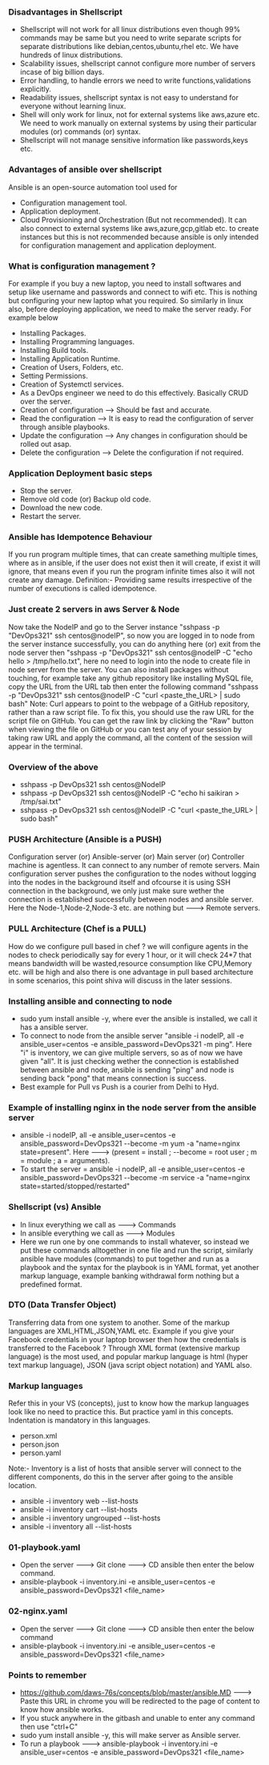 ### Disadvantages in Shellscript
- Shellscript will not work for all linux distributions even though 99% commands may be same but you need to
  write separate scripts for separate distributions like debian,centos,ubuntu,rhel etc. We have hundreds of
  linux distributions.
- Scalability issues, shellscript cannot configure more number of servers incase of big billion days.
- Error handling, to handle errors we need to write functions,validations explicitly.
- Readability issues, shellscript syntax is not easy to understand for everyone without learning linux.
- Shell will only work for linux, not for external systems like aws,azure etc. We need to work manually on
  external systems by using their particular modules (or) commands (or) syntax.
- Shellscript will not manage sensitive information like passwords,keys etc.

### Advantages of ansible over shellscript
Ansible is an open-source automation tool used for
- Configuration management tool.
- Application deployment.
- Cloud Provisioning and Orchestration (But not recommended). It can also connect to external systems like
  aws,azure,gcp,gitlab etc. to create instances but this is not recommended because ansible is only intended
  for configuration management and application deployment.

### What is configuration management ?
For example if you buy a new laptop, you need to install softwares and setup like username and passwords and connect to wifi etc. This is nothing but configuring your new laptop what you required. So similarly in linux also, before deploying application, we need to make the server ready. For example below
- Installing Packages.
- Installing Programming languages.
- Installing Build tools.
- Installing Application Runtime.
- Creation of Users, Folders, etc.
- Setting Permissions.
- Creation of Systemctl services.
- As a DevOps engineer we need to do this effectively. Basically CRUD over the server.
- Creation of configuration --> Should be fast and accurate.
- Read the configuration --> It is easy to read the configuration of server through ansible playbooks.
- Update the configuration --> Any changes in configuration should be rolled out asap.
- Delete the configuration --> Delete the configuration if not required.

### Application Deployment basic steps
- Stop the server.
- Remove old code (or) Backup old code.
- Download the new code.
- Restart the server.

### Ansible has Idempotence Behaviour
If you run program multiple times, that can create samething multiple times, where as in ansible, if the user does not exist then it will create, if exist it will ignore, that means even if you run the program infinite times also it will not create any damage. Definition:- Providing same results irrespective of the number of executions is called idempotence.

### Just create 2 servers in aws Server & Node
Now take the NodeIP and go to the Server instance "sshpass -p "DevOps321" ssh centos@nodeIP", so now you are logged in to node from the server instance successfully, you can do anything here (or) exit from the node server then "sshpass -p "DevOps321" ssh centos@nodeIP -C "echo hello > /tmp/hello.txt", here no need to login into the node to create file in node server from the server. You can also install packages without touching, for example take any github repository like installing MySQL file, copy the URL from the URL tab then enter the following command "sshpass -p "DevOps321" ssh centos@nodeIP -C "curl <paste_the_URL> | sudo bash" Note: Curl appears to point to the webpage of a GitHub repository, rather than a raw script file. To fix this, you should use the raw URL for the script file on GitHub. You can get the raw link by clicking the "Raw" button when viewing the file on GitHub or you can test any of your session by taking raw URL and apply the command, all the content of the session will appear in the terminal.

### Overview of the above
- sshpass -p DevOps321 ssh centos@NodeIP
- sshpass -p DevOps321 ssh centos@NodeIP -C "echo hi saikiran > /tmp/sai.txt"
- sshpass -p DevOps321 ssh centos@NodeIP -C "curl <paste_the_URL> | sudo bash"

### PUSH Architecture (Ansible is a PUSH)
Configuration server (or) Ansible-server (or) Main server (or) Controller machine is agentless. It can connect to any number of remote servers. Main configuration server pushes the configuration to the nodes without logging into the nodes in the background itself and ofcourse it is using SSH connection in the background, we only just make sure wether the connection is established successfully between nodes and ansible server. Here the Node-1,Node-2,Node-3 etc. are nothing but ---> Remote servers.

### PULL Architecture (Chef is a PULL)
How do we configure pull based in chef ? we will configure agents in the nodes to check periodically say for every 1 hour, or it will check 24*7 that means bandwidth will be wasted,resource consumption like CPU,Memory etc. will be high and also there is one advantage in pull based architecture in some scenarios, this point shiva will discuss in the later sessions.

### Installing ansible and connecting to node 
- sudo yum install ansible -y, where ever the ansible is installed, we call it has a ansible server.
- To connect to node from the ansible server "ansible -i nodeIP, all -e ansible_user=centos -e
  ansible_password=DevOps321 -m ping". Here "i" is inventory, we can give multiple servers, so as of now we
  have given "all". It is just checking wether the connection is established between ansible and node,
  ansible is sending "ping" and node is sending back "pong" that means connection is success.
- Best example for Pull vs Push is a courier from Delhi to Hyd.

### Example of installing nginx in the node server from the ansible server
- ansible -i nodeIP, all -e ansible_user=centos -e ansible_password=DevOps321 --become -m yum -a "name=nginx
  state=present". Here ---> (present = install ; --become = root user ; m = module ; a = arguments).
- To start the server = ansible -i nodeIP, all -e ansible_user=centos -e ansible_password=DevOps321 --become
  -m service -a "name=nginx state=started/stopped/restarted"

### Shellscript (vs) Ansible
- In linux everything we call as ---> Commands
- In ansible everything we call as ---> Modules
- Here we run one by one commands to install whatever, so instead we put these commands alltogether in one
  file and run the script, similarly ansible have modules (commands) to put together and run as a playbook
  and the syntax for the playbook is in YAML format, yet another markup language, example banking withdrawal
  form nothing but a predefined format.

### DTO (Data Transfer Object)
Transferring data from one system to another. Some of the markup languages are XML,HTML,JSON,YAML etc. Example if you give your Facebook credentials in your laptop browser then how the credentials is transferred to the Facebook ? Through XML format (extensive markup language) is the most used, and popular markup language is html (hyper text markup language), JSON (java script object notation) and YAML also.

### Markup languages
Refer this in your VS (concepts), just to know how the markup languages look like no need to practice this.
But practice yaml in this concepts. Indentation is mandatory in this languages.
- person.xml
- person.json
- person.yaml

Note:- Inventory is a list of hosts that ansible server will connect to the different components, do this in the server after going to the ansible location.
- ansible -i inventory web --list-hosts
- ansible -i inventory cart --list-hosts
- ansible -i inventory ungrouped --list-hosts
- ansible -i inventory all --list-hosts

### 01-playbook.yaml
- Open the server ---> Git clone ---> CD ansible then enter the below command.
- ansible-playbook -i inventory.ini -e ansible_user=centos -e ansible_password=DevOps321 <file_name>

### 02-nginx.yaml
- Open the server ---> Git clone ---> CD ansible then enter the below command
- ansible-playbook -i inventory.ini -e ansible_user=centos -e ansible_password=DevOps321 <file_name>

### Points to remember
- https://github.com/daws-76s/concepts/blob/master/ansible.MD ---> Paste this URL in chrome you will be
  redirected to the page of content to know how ansible works.
- If you stuck anywhere in the gitbash and unable to enter any command then use "ctrl+C"
- sudo yum install ansible -y, this will make server as Ansible server.
- To run a playbook ---> ansible-playbook -i inventory.ini -e ansible_user=centos -e
  ansible_password=DevOps321 <file_name>
